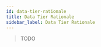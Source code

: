 ```yaml
---
id: data-tier-rationale
title: Data Tier Rationale
sidebar_label: Data Tier Rationale
---
```


> TODO
